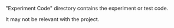 "Experiment Code" directory contains the experiment or test code.

It may not be relevant with the project.